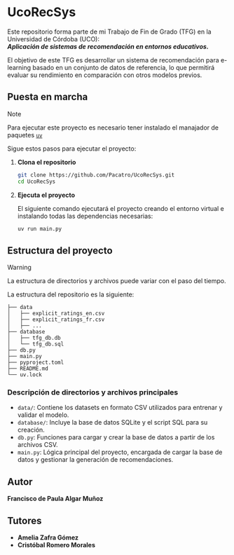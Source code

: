 # UcoRecSys

Este repositorio forma parte de mi Trabajo de Fin de Grado (TFG) en la Universidad de Córdoba (UCO):  
***Aplicación de sistemas de recomendación en entornos educativos.***

El objetivo de este TFG es desarrollar un sistema de recomendación para e-learning basado en un conjunto de datos de referencia, lo que permitirá evaluar su rendimiento en comparación con otros modelos previos.

## Puesta en marcha

> [!NOTE]
> Para ejecutar este proyecto es necesario tener instalado el manajador de paquetes [`uv`](https://docs.astral.sh/uv/)

Sigue estos pasos para ejecutar el proyecto:

1. **Clona el repositorio**

    ```bash
    git clone https://github.com/Pacatro/UcoRecSys.git
    cd UcoRecSys
    ```

2. **Ejecuta el proyecto**

    El siguiente comando ejecutará el proyecto creando el entorno virtual e instalando todas las dependencias necesarias:

    ```bash
    uv run main.py
    ```

## Estructura del proyecto

> [!WARNING]
> La estructura de directorios y archivos puede variar con el paso del tiempo.

La estructura del repositorio es la siguiente:

```terminal
├── data
│   ├── explicit_ratings_en.csv
│   ├── explicit_ratings_fr.csv
│   ├── ...
├── database
│   ├── tfg_db.db
│   └── tfg_db.sql
├── db.py
├── main.py
├── pyproject.toml
├── README.md
└── uv.lock
```

### Descripción de directorios y archivos principales

- `data/`: Contiene los datasets en formato CSV utilizados para entrenar y validar el modelo.
- `database/`: Incluye la base de datos SQLite y el script SQL para su creación.
- `db.py`: Funciones para cargar y crear la base de datos a partir de los archivos CSV.
- `main.py`: Lógica principal del proyecto, encargada de cargar la base de datos y gestionar la generación de recomendaciones.

## Autor  

**Francisco de Paula Algar Muñoz**  

## Tutores  

- **Amelia Zafra Gómez**  
- **Cristóbal Romero Morales**
